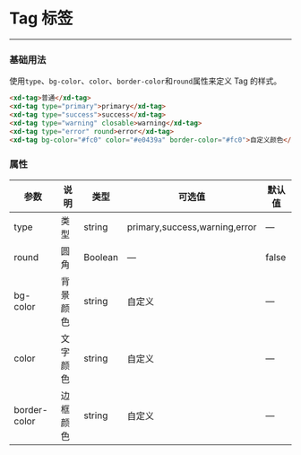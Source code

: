 # Tag 标签
----
### 基础用法
使用```type```、```bg-color```、```color```、```border-color```和```round```属性来定义 Tag 的样式。
``` html
<xd-tag>普通</xd-tag>
<xd-tag type="primary">primary</xd-tag>
<xd-tag type="success">success</xd-tag>
<xd-tag type="warning" closable>warning</xd-tag>
<xd-tag type="error" round>error</xd-tag>
<xd-tag bg-color="#fc0" color="#e0439a" border-color="#fc0">自定义颜色</xd-tag>
```


### 属性
| 参数      | 说明    | 类型      | 可选值       | 默认值   |
|---------- |-------- |---------- |-------------  |-------- |
| type     | 类型   | string    |   primary,success,warning,error |     —    |
| round     | 圆角   | Boolean  |    — | false   |
| bg-color     | 背景颜色   | string    | 自定义 |     —    |
| color     | 文字颜色   | string    |  自定义 |     —    |
| border-color     | 边框颜色   | string    |   自定义 |     —    |

